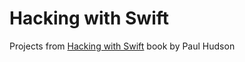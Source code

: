 # Hacking with Swift

Projects from [Hacking with Swift](https://www.hackingwithswift.com/read) book by Paul Hudson
